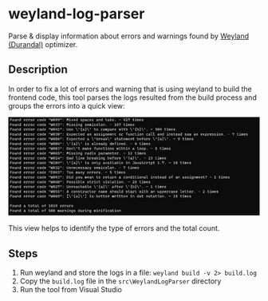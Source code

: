 # weyland-log-parser

Parse & display information about errors and warnings found by [Weyland (Durandal)](https://github.com/dmr/Weyland) optimizer.

## Description

In order to fix a lot of errors and warning that is using weyland to build the frontend code, this tool parses the logs resulted from the build process and groups the errors into a quick view:

![view](logs.png)

This view helps to identify the type of errors and the total count.

## Steps

1. Run weyland and store the logs in a file: `weyland build -v 2> build.log`
2. Copy the `build.log` file in the `src\WeylandLogParser` directory
3. Run the tool from Visual Studio
